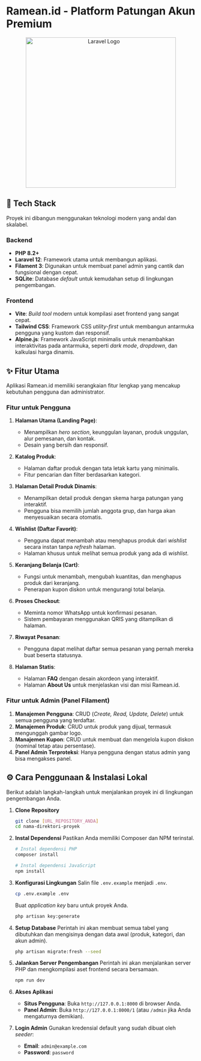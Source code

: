 # Ramean.id - Platform Patungan Akun Premium

<p align="center">
  <img src="https://raw.githubusercontent.com/laravel/art/master/logo-lockup/5%20SVG/2%20CMYK/1%20Full%20Color/laravel-logolockup-cmyk-red.svg" width="400" alt="Laravel Logo">
</p>

## 🚀 Tech Stack

Proyek ini dibangun menggunakan teknologi modern yang andal dan skalabel.

### Backend
* **PHP 8.2+**
* **Laravel 12**: Framework utama untuk membangun aplikasi.
* **Filament 3**: Digunakan untuk membuat panel admin yang cantik dan fungsional dengan cepat.
* **SQLite**: Database *default* untuk kemudahan setup di lingkungan pengembangan.

### Frontend
* **Vite**: *Build tool* modern untuk kompilasi aset frontend yang sangat cepat.
* **Tailwind CSS**: Framework CSS *utility-first* untuk membangun antarmuka pengguna yang kustom dan responsif.
* **Alpine.js**: Framework JavaScript minimalis untuk menambahkan interaktivitas pada antarmuka, seperti *dark mode*, *dropdown*, dan kalkulasi harga dinamis.

## ✨ Fitur Utama

Aplikasi Ramean.id memiliki serangkaian fitur lengkap yang mencakup kebutuhan pengguna dan administrator.

### Fitur untuk Pengguna
1.  **Halaman Utama (Landing Page)**:
    * Menampilkan *hero section*, keunggulan layanan, produk unggulan, alur pemesanan, dan kontak.
    * Desain yang bersih dan responsif.

2.  **Katalog Produk**:
    * Halaman daftar produk dengan tata letak kartu yang minimalis.
    * Fitur pencarian dan filter berdasarkan kategori.

3.  **Halaman Detail Produk Dinamis**:
    * Menampilkan detail produk dengan skema harga patungan yang interaktif.
    * Pengguna bisa memilih jumlah anggota grup, dan harga akan menyesuaikan secara otomatis.

4.  **Wishlist (Daftar Favorit)**:
    * Pengguna dapat menambah atau menghapus produk dari *wishlist* secara instan tanpa *refresh* halaman.
    * Halaman khusus untuk melihat semua produk yang ada di *wishlist*.

5.  **Keranjang Belanja (Cart)**:
    * Fungsi untuk menambah, mengubah kuantitas, dan menghapus produk dari keranjang.
    * Penerapan kupon diskon untuk mengurangi total belanja.

6.  **Proses Checkout**:
    * Meminta nomor WhatsApp untuk konfirmasi pesanan.
    * Sistem pembayaran menggunakan QRIS yang ditampilkan di halaman.

7.  **Riwayat Pesanan**:
    * Pengguna dapat melihat daftar semua pesanan yang pernah mereka buat beserta statusnya.

8.  **Halaman Statis**:
    * Halaman **FAQ** dengan desain akordeon yang interaktif.
    * Halaman **About Us** untuk menjelaskan visi dan misi Ramean.id.

### Fitur untuk Admin (Panel Filament)
1.  **Manajemen Pengguna**: CRUD (*Create, Read, Update, Delete*) untuk semua pengguna yang terdaftar.
2.  **Manajemen Produk**: CRUD untuk produk yang dijual, termasuk mengunggah gambar logo.
3.  **Manajemen Kupon**: CRUD untuk membuat dan mengelola kupon diskon (nominal tetap atau persentase).
4.  **Panel Admin Terproteksi**: Hanya pengguna dengan status admin yang bisa mengakses panel.

## ⚙️ Cara Penggunaan & Instalasi Lokal

Berikut adalah langkah-langkah untuk menjalankan proyek ini di lingkungan pengembangan Anda.

1.  **Clone Repository**
    ```bash
    git clone [URL_REPOSITORY_ANDA]
    cd nama-direktori-proyek
    ```

2.  **Instal Dependensi**
    Pastikan Anda memiliki Composer dan NPM terinstal.
    ```bash
    # Instal dependensi PHP
    composer install

    # Instal dependensi JavaScript
    npm install
    ```

3.  **Konfigurasi Lingkungan**
    Salin file `.env.example` menjadi `.env`.
    ```bash
    cp .env.example .env
    ```
    Buat *application key* baru untuk proyek Anda.
    ```bash
    php artisan key:generate
    ```

4.  **Setup Database**
    Perintah ini akan membuat semua tabel yang dibutuhkan dan mengisinya dengan data awal (produk, kategori, dan akun admin).
    ```bash
    php artisan migrate:fresh --seed
    ```

5.  **Jalankan Server Pengembangan**
    Perintah ini akan menjalankan server PHP dan mengkompilasi aset frontend secara bersamaan.
    ```bash
    npm run dev
    ```

6.  **Akses Aplikasi**
    * **Situs Pengguna**: Buka `http://127.0.0.1:8000` di browser Anda.
    * **Panel Admin**: Buka `http://127.0.0.1:8000/1` (atau `/admin` jika Anda mengaturnya demikian).

7.  **Login Admin**
    Gunakan kredensial default yang sudah dibuat oleh *seeder*:
    * **Email**: `admin@example.com`
    * **Password**: `password`
